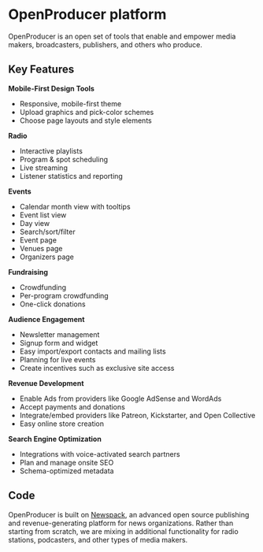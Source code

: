 # OpenProducer platform
OpenProducer is an open set of tools that enable and empower media makers, broadcasters, publishers, and others who produce.

## Key Features

**Mobile-First Design Tools**
- Responsive, mobile-first theme
- Upload graphics and pick-color schemes
- Choose page layouts and style elements

**Radio** 
- Interactive playlists
- Program & spot scheduling
- Live streaming
- Listener statistics and reporting

**Events**
- Calendar month view with tooltips
- Event list view
- Day view
- Search/sort/filter
- Event page
- Venues page
- Organizers page

**Fundraising**
- Crowdfunding
- Per-program crowdfunding
- One-click donations

**Audience Engagement**
- Newsletter management
- Signup form and widget
- Easy import/export contacts and mailing lists
- Planning for live events
- Create incentives such as exclusive site access

**Revenue Development**
- Enable Ads from providers like Google AdSense and WordAds
- Accept payments and donations
- Integrate/embed providers like Patreon, Kickstarter, and Open Collective
- Easy online store creation

**Search Engine Optimization**
- Integrations with voice-activated search partners
- Plan and manage onsite SEO
- Schema-optimized metadata

## Code
OpenProducer is built on [Newspack](https://newspack.pub/), an advanced open source publishing and revenue-generating platform for news organizations. Rather than starting from scratch, we are mixing in additional functionality for radio stations, podcasters, and other types of media makers.
